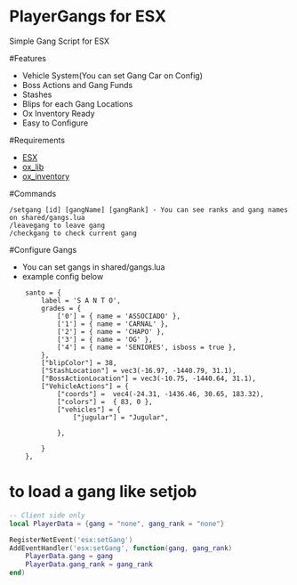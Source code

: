 # PlayerGangs for ESX
Simple Gang Script for ESX

#Features
* Vehicle System(You can set Gang Car on Config)
* Boss Actions and Gang Funds
* Stashes
* Blips for each Gang Locations
* Ox Inventory Ready
* Easy to Configure

#Requirements
* [ESX](https://documentation.esx-framework.org/legacy/installation/)
* [ox_lib](https://github.com/overextended/ox_lib)
* [ox_inventory](https://github.com/overextended/ox_inventory)

#Commands
```
/setgang [id] [gangName] [gangRank] - You can see ranks and gang names on shared/gangs.lua
/leavegang to leave gang
/checkgang to check current gang
```
#Configure Gangs
* You can set gangs in shared/gangs.lua
* example config below
```
    santo = {
        label = 'S A N T O',
        grades = {
            ['0'] = { name = 'ASSOCIADO' },
            ['1'] = { name = 'CARNAL' },
            ['2'] = { name = 'CHAPO' },
            ['3'] = { name = 'OG' },
            ['4'] = { name = 'SENIORES', isboss = true },
        },
        ["blipColor"] = 38,
        ["StashLocation"] = vec3(-16.97, -1440.79, 31.1),
        ["BossActionLocation"] = vec3(-10.75, -1440.64, 31.1),
        ["VehicleActions"] = {
            ["coords"] =  vec4(-24.31, -1436.46, 30.65, 183.32),
            ["colors"] =  { 83, 0 },
            ["vehicles"] = {
                ["jugular"] = "Jugular",
                
            },

        }
    },

```



# to load a gang like setjob
```lua
-- Client side only
local PlayerData = {gang = "none", gang_rank = "none"}

RegisterNetEvent('esx:setGang')
AddEventHandler('esx:setGang', function(gang, gang_rank)
    PlayerData.gang = gang
    PlayerData.gang_rank = gang_rank
end)

```